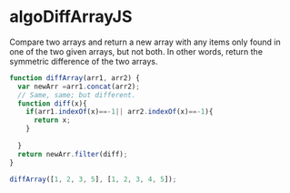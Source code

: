 # algoDiffArrayJS
Compare two arrays and return a new array with any items only found in one of the two given arrays, but not both. In other words, return the symmetric difference of the two arrays.
```javascript
function diffArray(arr1, arr2) {
  var newArr =arr1.concat(arr2);
  // Same, same; but different.
  function diff(x){
    if(arr1.indexOf(x)==-1|| arr2.indexOf(x)==-1){
      return x;
    }
    
  }
  return newArr.filter(diff);
}

diffArray([1, 2, 3, 5], [1, 2, 3, 4, 5]);

```
